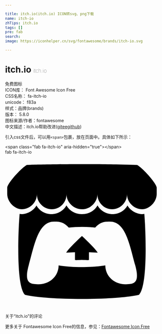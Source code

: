 ```yaml
---

title: itch.io(itch.io) ICON转svg、png下载
name: itch-io
zhTips: itch.io
tags: []
pre: fab
search: 
image: https://iconhelper.cn/svg/fontawesome/brands/itch-io.svg

---
```


# itch.io  <small style="font-size: 60%;font-weight: 100">itch.io</small>


<div class="detail-page">
<p>
<span><span class="badge-success badge">免费图标</span> </span>
<br/>
<span>
ICON库：
<span class="badge-secondary badge">Font Awesome Icon Free</span> 
</span>
<br/>
<span>
CSS名称：
<span class="badge-secondary badge">fa-itch-io</span> 
</span>
<br/>
<span>
unicode：
<span class="badge-secondary badge">f83a</span> 
<copy-btn content='f83a' btn-title=""></copy-btn>
<copy-btn :content='String.fromCodePoint(parseInt("f83a", 16))' btn-title="复制U"></copy-btn>
</span><br/><span>样式：<span class="badge-light badge">品牌(brands)</span></span>
<br/>
<span>
版本：
<span class="badge-secondary badge">5.8.0</span> 
</span>
<br/>
<span>图标来源/作者：<span class="badge-light badge">fontawesome</span></span> 
<br/>
<span class="zh-detail">中文描述：<span class="badge-primary badge">itch.io</span><span class="help-link"><span>帮助改进</span>(<a href="https://gitee.com/liuwave/icon-helper/edit/master/json/fontawesome/brands/itch-io.json" target="_blank" rel="noopener noreferrer">gitee</a><a href="https://github.com/liuwave/icon-helper/edit/master/json/fontawesome/brands/itch-io.json" target="_blank" rel="noopener noreferrer">github</a></span>)</span><br/>
</p>
</div>
<div class="alert alert-dark">
  <i class="fab fa-itch-io fa-xs"></i>
  <i class="fab fa-itch-io fa-sm"></i>
  <i class="fab fa-itch-io fa-lg"></i>
  <i class="fab fa-itch-io fa-2x"></i>
  <i class="fab fa-itch-io fa-3x"></i>
  <i class="fab fa-itch-io fa-5x"></i>
  <i class="fab fa-itch-io fa-7x"></i>
</div>
<div>
  <p>引入css文件后，可以用<code>&lt;span&gt;</code>包裹，放在页面中。具体如下所示：    
  </p>
  <div class="alert alert-primary" style="font-size: 14px">
    &lt;span class="fab fa-itch-io" aria-hidden="true"&gt;&lt;/span&gt;
    <copy-btn content='<span class="fab fa-itch-io" aria-hidden="true"></span>'></copy-btn>
  </div>
  <div class="alert alert-secondary">
    <i class="fab fa-itch-io"
    style="font-size: 24px"
    aria-hidden="true"></i> fab fa-itch-io
    <copy-btn content="fab fa-itch-io" btn-title="复制图标名称"></copy-btn>
  </div>
</div>
<div id="svg" class="svg-wrap">
<svg xmlns="http://www.w3.org/2000/svg" viewBox="0 0 512 512"><path d="M71.92 34.77C50.2 47.67 7.4 96.84 7 109.73v21.34c0 27.06 25.29 50.84 48.25 50.84 27.57 0 50.54-22.85 50.54-50 0 27.12 22.18 50 49.76 50s49-22.85 49-50c0 27.12 23.59 50 51.16 50h.5c27.57 0 51.16-22.85 51.16-50 0 27.12 21.47 50 49 50s49.76-22.85 49.76-50c0 27.12 23 50 50.54 50 23 0 48.25-23.78 48.25-50.84v-21.34c-.4-12.9-43.2-62.07-64.92-75C372.56 32.4 325.76 32 256 32S91.14 33.1 71.92 34.77zm132.32 134.39c-22 38.4-77.9 38.71-99.85.25-13.17 23.14-43.17 32.07-56 27.66-3.87 40.15-13.67 237.13 17.73 269.15 80 18.67 302.08 18.12 379.76 0 31.65-32.27 21.32-232 17.75-269.15-12.92 4.44-42.88-4.6-56-27.66-22 38.52-77.85 38.1-99.85-.24-7.1 12.49-23.05 28.94-51.76 28.94a57.54 57.54 0 0 1-51.75-28.94zm-41.58 53.77c16.47 0 31.09 0 49.22 19.78a436.91 436.91 0 0 1 88.18 0C318.22 223 332.85 223 349.31 223c52.33 0 65.22 77.53 83.87 144.45 17.26 62.15-5.52 63.67-33.95 63.73-42.15-1.57-65.49-32.18-65.49-62.79-39.25 6.43-101.93 8.79-155.55 0 0 30.61-23.34 61.22-65.49 62.79-28.42-.06-51.2-1.58-33.94-63.73 18.67-67 31.56-144.45 83.88-144.45zM256 270.79s-44.38 40.77-52.35 55.21l29-1.17v25.32c0 1.55 21.34.16 23.33.16 11.65.54 23.31 1 23.31-.16v-25.28l29 1.17c-8-14.48-52.35-55.24-52.35-55.24z"/></svg>
</div>
<detail full-name='fa-itch-io'></detail>

<Vssue title="关于“itch.io”的评论" >关于“itch.io”的评论</Vssue>
    
<div><p>更多关于  Fontawesome Icon Free的信息，参见：<a target="_blank" href="https://iconhelper.cn/fontawesome.html">Fontawesome Icon Free</a>
</p></div>
